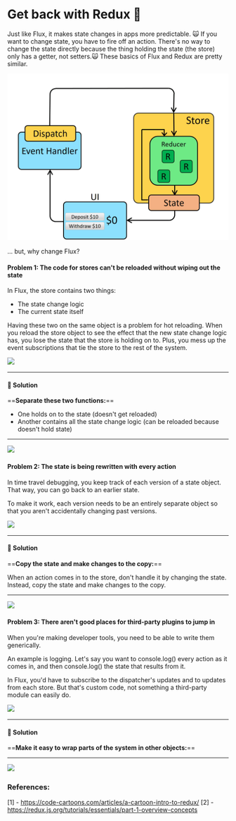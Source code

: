 # Get back with Redux :dolphin:

Just like Flux, it makes state changes in apps more predictable. 
:scream_cat: If you want to change state, you have to fire off an action. There's no way to change the state directly because the thing holding the state (the store) only has a getter, not setters.:scream_cat:
These basics of Flux and Redux are pretty similar.

<img src="/images/overview.gif" />

... but, why change Flux?

#### Problem 1: The code for stores can't be reloaded without wiping out the state

In Flux, the store contains two things:

- The state change logic
- The current state itself

Having these two on the same object is a problem for hot reloading. When you reload the store object to see the effect that the new state change logic has, you lose the state that the store is holding on to. Plus, you mess up the event subscriptions that tie the store to the rest of the system.

<img src="https://cdn-images-1.medium.com/max/800/1*L66K9uCQjjHmpAwT-a9C5Q.png" />

---

#### :turtle: Solution

==**Separate these two functions:**==

- One holds on to the state (doesn't get reloaded)
- Another contains all the state change logic (can be reloaded because doesn't hold state)

---

<img src="https://cdn-images-1.medium.com/max/800/1*nBsGCWmJTR-Zj7aXeIE8yg.png" />


#### Problem 2: The state is being rewritten with every action

In time travel debugging, you keep track of each version of a state object. That way, you can go back to an earlier state.

To make it work, each version needs to be an entirely separate object so that you aren't accidentally changing past versions.

<img src="https://cdn-images-1.medium.com/max/800/1*4zODv5vgvKsi6Ts7TihsoA.png" />

---

#### :turtle: Solution

==**Copy the state and make changes to the copy:**==

When an action comes in to the store, don't handle it by changing the state. Instead, copy the state and make changes to the copy.

---

<img src="https://cdn-images-1.medium.com/max/800/1*wLRhZ0wtI0duLsigdxL1CA.png" />

#### Problem 3: There aren't good places for third-party plugins to jump in

When you're making developer tools, you need to be able to write them generically.

An example is logging. Let's say you want to console.log() every action as it comes in, and then console.log() the state that results from it.

In Flux, you'd have to subscribe to the dispatcher's updates and to updates from each store. But that's custom code, not something a third-party module can easily do.

<img src="https://cdn-images-1.medium.com/max/800/1*MG736zGtLMBbSkhwu4D3cA.png" />

---

#### :turtle: Solution

==**Make it easy to wrap parts of the system in other objects:**==

---

<img src="https://cdn-images-1.medium.com/max/800/1*5JaZSc3Jsn9PJY7daEDVDA.png" />

### References: 
[1] - https://code-cartoons.com/articles/a-cartoon-intro-to-redux/
[2] - https://redux.js.org/tutorials/essentials/part-1-overview-concepts